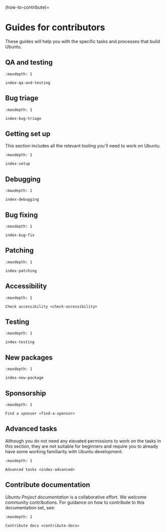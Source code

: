 (how-to-contribute)=
# Guides for contributors

These guides will help you with the specific tasks and processes that build
Ubuntu.


## QA and testing

```{toctree}
:maxdepth: 1

index-qa-and-testing
```

## Bug triage

```{toctree}
:maxdepth: 1

index-bug-triage
```


## Getting set up

This section includes all the relevant tooling you'll need to work on Ubuntu.

```{toctree}
:maxdepth: 1

index-setup
```


## Debugging

```{toctree}
:maxdepth: 1

index-debugging
```


## Bug fixing

```{toctree}
:maxdepth: 1

index-bug-fix
```


## Patching

```{toctree}
:maxdepth: 1

index-patching
```


## Accessibility

```{toctree}
:maxdepth: 1

Check accessibility <check-accessibility>
```


## Testing

```{toctree}
:maxdepth: 1

index-testing
```


## New packages

```{toctree}
:maxdepth: 1

index-new-package
```


## Sponsorship

```{toctree}
:maxdepth: 1

Find a sponsor <find-a-sponsor>
```


## Advanced tasks

Although you do not need any elevated permissions to work on the tasks in this
section, they are not suitable for beginners and require you to already have
some working familiarity with Ubuntu development. 

```{toctree}
:maxdepth: 1

Advanced tasks <index-advanced>
```


## Contribute documentation

*Ubuntu Project documentation* is a collaborative effort. We welcome community contributions. For guidance on how to contribute to this documentation set, see:

```{toctree}
:maxdepth: 1

Contribute docs <contribute-docs>
```


